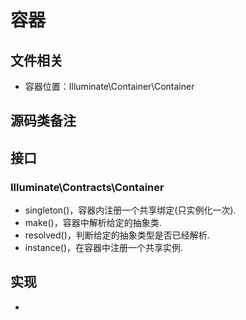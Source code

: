 # 容器
## 文件相关
- 容器位置：Illuminate\Container\Container

## 源码类备注

## 接口
### Illuminate\Contracts\Container
- singleton()，容器内注册一个共享绑定(只实例化一次).
- make()，容器中解析给定的抽象类.
- resolved()，判断给定的抽象类型是否已经解析.
- instance()，在容器中注册一个共享实例.

## 实现
- 
